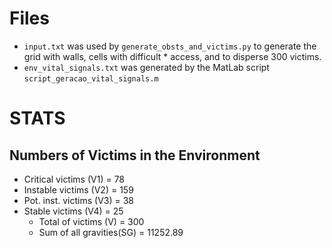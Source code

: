 # Files
* `input.txt` was used by `generate_obsts_and_victims.py` to generate the grid with walls, cells with difficult * access, and to disperse 300 victims.
* `env_vital_signals.txt` was generated by the MatLab script `script_geracao_vital_signals.m`
# STATS
## Numbers of Victims in the Environment
* Critical victims    (V1) =  78
* Instable victims    (V2) = 159
* Pot. inst. victims  (V3) =  38
* Stable victims      (V4) =  25
  * Total of victims    (V)  = 300
  * Sum of all gravities(SG) = 11252.89
